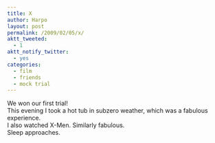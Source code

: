 ```yaml
---
title: X
author: Harpo
layout: post
permalink: /2009/02/05/x/
aktt_tweeted:
  - 1
aktt_notify_twitter:
  - yes
categories:
  - film
  - friends
  - mock trial
---
```

We won our first trial!  
This evening I took a hot tub in subzero weather, which was a fabulous experience.  
I also watched X-Men. Similarly fabulous.  
Sleep approaches.